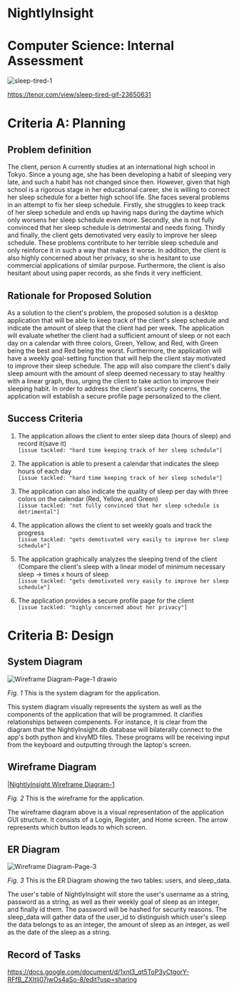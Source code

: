 # NightlyInsight
# Computer Science: Internal Assessment

![sleep-tired-1](https://github.com/OswellSkg/comsci_IA/assets/112055140/bb927204-4363-4660-8379-31ba697933ea)

https://tenor.com/view/sleep-tired-gif-23650631

# Criteria A: Planning

## Problem definition

The client, person A currently studies at an international high school in Tokyo. Since a young age, she has been developing a habit of sleeping very late, and such a habit has not changed since then. However, given that high school is a rigorous stage in her educational career, she is willing to correct her sleep schedule for a better high school life. She faces several problems in an attempt to fix her sleep schedule. Firstly, she struggles to keep track of her sleep schedule and ends up having naps during the daytime which only worsens her sleep schedule even more. Secondly, she is not fully convinced that her sleep schedule is detrimental and needs fixing. Thirdly and finally, the client gets demotivated very easily to improve her sleep schedule. These problems contribute to her terrible sleep schedule and only reinforce it in such a way that makes it worse. In addition, the client is also highly concerned about her privacy, so she is hesitant to use commercial applications of similar purpose. Furthermore, the client is also hesitant about using paper records, as she finds it very inefficient. 

## Rationale for Proposed Solution

As a solution to the client's problem, the proposed solution is a desktop application that will be able to keep track of the client's sleep schedule and indicate the amount of sleep that the client had per week. The application will evaluate whether the client had a sufficient amount of sleep or not each day on a calendar with three colors, Green, Yellow, and Red, with Green being the best and Red being the worst. Furthermore, the application will have a weekly goal-setting function that will help the client stay motivated to improve their sleep schedule. The app will also compare the client's daily sleep amount with the amount of sleep deemed necessary to stay healthy with a linear graph, thus, urging the client to take action to improve their sleeping habit. In order to address the client's security concerns, the application will establish a secure profile page personalized to the client. 

## Success Criteria
1. The application allows the client to enter sleep data (hours of sleep) and record it(save it)
<br>`[issue tackled: "hard time keeping track of her sleep schedule"]`

3. The application is able to present a calendar that indicates the sleep hours of each day
<br>`[issue tackled: "hard time keeping track of her sleep schedule"]`

4. The application can also indicate the quality of sleep per day with three colors on the calendar (Red, Yellow, and Green)
<br>`[issue tackled: "not fully convinced that her sleep schedule is detrimental"]`

5. The application allows the client to set weekly goals and track the progress
<br>`[issue tackled: "gets demotivated very easily to improve her sleep schedule"]`

6. The application graphically analyzes the sleeping trend of the client (Compare the client's sleep with a linear model of minimum necessary sleep -> times x hours of sleep
<br>`[issue tackled: "gets demotivated very easily to improve her sleep schedule"]`

7. The application provides a secure profile page for the client
<br>`[issue tackled: "highly concerned about her privacy"]`


# Criteria B: Design

## System Diagram

![Wireframe Diagram-Page-1 drawio](https://github.com/OswellSkg/comsci_IA/assets/112055140/f64ddc6d-5d0b-4e31-8a3d-9bda5c710160)

<i>Fig. 1</i> This is the system diagram for the application.

This system diagram visually represents the system as well as the components of the application that will be programmed. It clarifies relationships between compenents. For instance, it is clear from the diagram that the NightlyInsight.db database will bilaterally connect to the app's both python and kivyMD files. These programs will be receiving input from the keyboard and outputting through the laptop's screen.

## Wireframe Diagram 

|[NightlyInsight Wireframe Diagram-1](https://github.com/OswellSkg/comsci_IA/assets/112055140/84be2761-a3fd-49ca-80eb-4bc8f2e14742)

<i>Fig. 2</i> This is the wireframe for the application. 

The wireframe diagram above is a visual representation of the application GUI structure. It consists of a Login, Register, and Home screen. The arrow represents which button leads to which screen. 

## ER Diagram

![Wireframe Diagram-Page-3](https://github.com/OswellSkg/comsci_IA/assets/112055140/58f7f7ef-5453-40b2-9c5f-0ac3fd5946d9)


<i>Fig. 3</i> This is the ER Diagram showing the two tables: users, and sleep_data.

The user's table of NightlyInsight will store the user's username as a string, password as a string, as well as their weekly goal of sleep as an integer, and finally id them. The password will be hashed for security reasons. The sleep_data will gather data of the user_id to distinguish which user's sleep the data belongs to as an integer, the amount of sleep as an integer, as well as the date of the sleep as a string. 

## Record of Tasks
https://docs.google.com/document/d/1xnl3_qt5ToP3yCtgorY-RFfB_ZXItlj07jwOs4aSo-8/edit?usp=sharing
